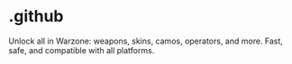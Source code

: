 # .github
Unlock all in Warzone: weapons, skins, camos, operators, and more. Fast, safe, and compatible with all platforms.
